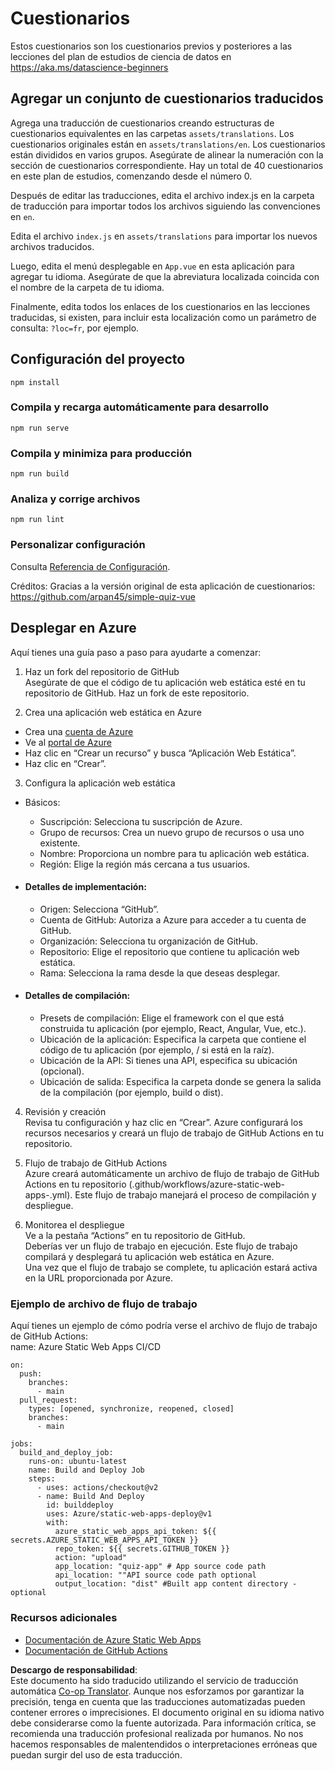 <!--
CO_OP_TRANSLATOR_METADATA:
{
  "original_hash": "e92c33ea498915a13c9aec162616db18",
  "translation_date": "2025-08-24T22:12:16+00:00",
  "source_file": "quiz-app/README.md",
  "language_code": "es"
}
-->
# Cuestionarios

Estos cuestionarios son los cuestionarios previos y posteriores a las lecciones del plan de estudios de ciencia de datos en https://aka.ms/datascience-beginners

## Agregar un conjunto de cuestionarios traducidos

Agrega una traducción de cuestionarios creando estructuras de cuestionarios equivalentes en las carpetas `assets/translations`. Los cuestionarios originales están en `assets/translations/en`. Los cuestionarios están divididos en varios grupos. Asegúrate de alinear la numeración con la sección de cuestionarios correspondiente. Hay un total de 40 cuestionarios en este plan de estudios, comenzando desde el número 0.

Después de editar las traducciones, edita el archivo index.js en la carpeta de traducción para importar todos los archivos siguiendo las convenciones en `en`.

Edita el archivo `index.js` en `assets/translations` para importar los nuevos archivos traducidos.

Luego, edita el menú desplegable en `App.vue` en esta aplicación para agregar tu idioma. Asegúrate de que la abreviatura localizada coincida con el nombre de la carpeta de tu idioma.

Finalmente, edita todos los enlaces de los cuestionarios en las lecciones traducidas, si existen, para incluir esta localización como un parámetro de consulta: `?loc=fr`, por ejemplo.

## Configuración del proyecto

```
npm install
```

### Compila y recarga automáticamente para desarrollo

```
npm run serve
```

### Compila y minimiza para producción

```
npm run build
```

### Analiza y corrige archivos

```
npm run lint
```

### Personalizar configuración

Consulta [Referencia de Configuración](https://cli.vuejs.org/config/).

Créditos: Gracias a la versión original de esta aplicación de cuestionarios: https://github.com/arpan45/simple-quiz-vue

## Desplegar en Azure

Aquí tienes una guía paso a paso para ayudarte a comenzar:

1. Haz un fork del repositorio de GitHub  
Asegúrate de que el código de tu aplicación web estática esté en tu repositorio de GitHub. Haz un fork de este repositorio.

2. Crea una aplicación web estática en Azure  
- Crea una [cuenta de Azure](http://azure.microsoft.com)  
- Ve al [portal de Azure](https://portal.azure.com)  
- Haz clic en “Crear un recurso” y busca “Aplicación Web Estática”.  
- Haz clic en “Crear”.

3. Configura la aplicación web estática  
- Básicos:  
  - Suscripción: Selecciona tu suscripción de Azure.  
  - Grupo de recursos: Crea un nuevo grupo de recursos o usa uno existente.  
  - Nombre: Proporciona un nombre para tu aplicación web estática.  
  - Región: Elige la región más cercana a tus usuarios.

- #### Detalles de implementación:  
  - Origen: Selecciona “GitHub”.  
  - Cuenta de GitHub: Autoriza a Azure para acceder a tu cuenta de GitHub.  
  - Organización: Selecciona tu organización de GitHub.  
  - Repositorio: Elige el repositorio que contiene tu aplicación web estática.  
  - Rama: Selecciona la rama desde la que deseas desplegar.

- #### Detalles de compilación:  
  - Presets de compilación: Elige el framework con el que está construida tu aplicación (por ejemplo, React, Angular, Vue, etc.).  
  - Ubicación de la aplicación: Especifica la carpeta que contiene el código de tu aplicación (por ejemplo, / si está en la raíz).  
  - Ubicación de la API: Si tienes una API, especifica su ubicación (opcional).  
  - Ubicación de salida: Especifica la carpeta donde se genera la salida de la compilación (por ejemplo, build o dist).

4. Revisión y creación  
Revisa tu configuración y haz clic en “Crear”. Azure configurará los recursos necesarios y creará un flujo de trabajo de GitHub Actions en tu repositorio.

5. Flujo de trabajo de GitHub Actions  
Azure creará automáticamente un archivo de flujo de trabajo de GitHub Actions en tu repositorio (.github/workflows/azure-static-web-apps-<name>.yml). Este flujo de trabajo manejará el proceso de compilación y despliegue.

6. Monitorea el despliegue  
Ve a la pestaña “Actions” en tu repositorio de GitHub.  
Deberías ver un flujo de trabajo en ejecución. Este flujo de trabajo compilará y desplegará tu aplicación web estática en Azure.  
Una vez que el flujo de trabajo se complete, tu aplicación estará activa en la URL proporcionada por Azure.

### Ejemplo de archivo de flujo de trabajo

Aquí tienes un ejemplo de cómo podría verse el archivo de flujo de trabajo de GitHub Actions:  
name: Azure Static Web Apps CI/CD  
```
on:
  push:
    branches:
      - main
  pull_request:
    types: [opened, synchronize, reopened, closed]
    branches:
      - main

jobs:
  build_and_deploy_job:
    runs-on: ubuntu-latest
    name: Build and Deploy Job
    steps:
      - uses: actions/checkout@v2
      - name: Build And Deploy
        id: builddeploy
        uses: Azure/static-web-apps-deploy@v1
        with:
          azure_static_web_apps_api_token: ${{ secrets.AZURE_STATIC_WEB_APPS_API_TOKEN }}
          repo_token: ${{ secrets.GITHUB_TOKEN }}
          action: "upload"
          app_location: "quiz-app" # App source code path
          api_location: ""API source code path optional
          output_location: "dist" #Built app content directory - optional
```

### Recursos adicionales  
- [Documentación de Azure Static Web Apps](https://learn.microsoft.com/azure/static-web-apps/getting-started)  
- [Documentación de GitHub Actions](https://docs.github.com/actions/use-cases-and-examples/deploying/deploying-to-azure-static-web-app)  

**Descargo de responsabilidad**:  
Este documento ha sido traducido utilizando el servicio de traducción automática [Co-op Translator](https://github.com/Azure/co-op-translator). Aunque nos esforzamos por garantizar la precisión, tenga en cuenta que las traducciones automatizadas pueden contener errores o imprecisiones. El documento original en su idioma nativo debe considerarse como la fuente autorizada. Para información crítica, se recomienda una traducción profesional realizada por humanos. No nos hacemos responsables de malentendidos o interpretaciones erróneas que puedan surgir del uso de esta traducción.